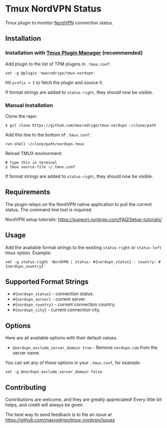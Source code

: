 # Tmux NordVPN Status

Tmux plugin to monitor [NordVPN](https://nordvpn.com/) connection status.

## Installation

### Installation with [Tmux Plugin Manager](https://github.com/tmux-plugins/tpm) (recommended)

Add plugin to the list of TPM plugins in `.tmux.conf`:

    set -g @plugin 'maxrodrigo/tmux-nordvpn'

Hit `prefix + I` to fetch the plugin and source it.

If format strings are added to `status-right`, they should now be visible.

### Manual Installation

Clone the repo:

    $ git clone https://github.com/maxrodrigo/tmux-nordvpn ~/clone/path

Add this line to the bottom of `.tmux.conf`:

    run-shell ~/clone/path/nordvpn.tmux

Reload TMUX environment:

    # type this in terminal
    $ tmux source-file ~/.tmux.conf

If format strings are added to `status-right`, they should now be visible.

## Requirements

The plugin relays on the NordVPN native application to pull the current status.
The command line tool is required.

NordVPN setup tutorials: https://support.nordvpn.com/FAQ/Setup-tutorials/

## Usage

Add the available format strings to the existing `status-right` or `status-left` tmux option.
Example:

```
set -g status-right 'NordVPN | status: #{nordvpn_status} - country: #{nordvpn_country}'
```

## Supported Format Strings

- `#{nordvpn_status}` - connection status.
- `#{nordvpn_server}` - current server.
- `#{nordvpn_country}` - current connection country.
- `#{nordvpn_city}` - current connection city.

## Options

Here are all available options with their default values.

- `@nordvpn_exclude_server_domain true` - Remove `nordvpn.com` from the server name.

You can set any of these options in your `.tmux.conf`, for example:

```
set -g @nordvpn_exclude_server_domain false
```

## Contributing

Contributions are welcome, and they are greatly appreciated! Every little bit helps, and credit will always be given.

The best way to send feedback is to file an issue at https://github.com/maxrodrigo/tmux-nordvpn/issues
